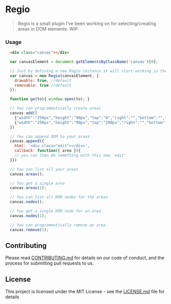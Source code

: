 # Regio

> Regio is a small plugin I’ve been working on for selecting/creating areas in DOM elements. WIP.

### Usage

```html
  <div class="canvas"></div>
```

```js
  var canvasElement = document.getElementsByClassName('canvas')[0];

  // Just by defining a new Ragio instance it will start working in the selected DOM node
  var canvas = new Regio(canvasElement, {
    drawable: true, //default
    removable: true //default
  });

  function go(to){ window.open(to); }

  // You can programmatically create areas
  canvas.add([
    {"width":"250px","height":"90px","top":"0","right":"","bottom":"","left":"0","to":"https://www.ticketcarportalrede.com.br/#/login","click":go.bind(this, "https://www.ticketcarportalrede.com.br/#/login")},
    {"width":"250px","height":"90px","top":"200px","right":"","bottom":"","left":"0","to":"https://www.ticketcarportalrede.com.br/#/login","click":go.bind(this, "https://www.ticketcarportalrede.com.br/#/login")}
  ])

  // You can append DOM to your areas
  canvas.append({
    html: '<div class="edit"></div>',
    callback: function({ area }){
    // you can then do something with this new 'edit'
  }})

  // You can list all your areas
  canvas.areas();

  // You get a single area
  canvas.areas(1);

  // You can list all DOM nodes for the areas
  canvas.nodes();

  // You get a single DOM node for an area
  canvas.nodes(1);

  // You can programmatically remove an area
  canvas.remove(1);

```

## Contributing

Please read [CONTRIBUTING.md](CONTRIBUTING.md) for details on our code of conduct, and the process for submitting pull requests to us.

## License

This project is licensed under the MIT License - see the [LICENSE.md](LICENSE.md) file for details
